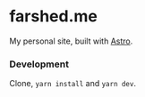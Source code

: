 # farshed.me

My personal site, built with [Astro](https://astro.build).

### Development

Clone, `yarn install` and `yarn dev`.
